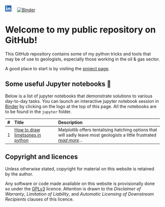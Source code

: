 [<img src="./docs/assets/logos/LI-In-Bug.png" height="20">](https://www.linkedin.com/in/domenico-lodola/) &nbsp;&nbsp; [![Binder](https://mybinder.org/badge_logo.svg)](https://mybinder.org/v2/gh/dlodola/public/HEAD)

# Welcome to my public repository on GitHub!

This GitHub repository contains some of my python tricks and tools that may be of use to geologists, especially those working in the oil & gas sector.

A good place to start is by visiting the [project page](https://dlodola.github.io/public/).

## Some useful Jupyter notebooks 📔

Below is a list of jupyter notebooks that demonstrate solutions to various day-to-day tasks. You can launch an interactive jupyter notebook session in [Binder](https://mybinder.org) by clicking on the logo at the top of this page. All the notebooks are to be found in the `jupyter` folder.

<!--
|  #  | Title | Open in | Comment |
|:---:|-------|:-------:| --------|
| 1.  | Custom lithologies<br/>in matplotlib  | [<img src="./.logos/GitHub-Mark-32px.png" height="25">](https://github.com/dlodola/public/blob/main/Untitled.ipynb) &nbsp;&nbsp; [<img src="./.logos/jupyter-logo.png" height="25">](https://nbviewer.jupyter.org/github/dlodola/public/blob/main/Untitled.ipynb) &nbsp; [<img src="./.logos/binder-favicon.png" height="25">](https://mybinder.org/v2/gh/dlodola/public/main?filepath=Untitled.ipynb) | Some description here |
-->

| # | Title | Description |
|:-:|:------|:------------|
| 1 | [How to draw limetsones in python](https://nbviewer.jupyter.org/github/dlodola/public/blob/main/jupyter/1-limestone-hatch.ipynb) | Matplotlib offers tentalising hatching options that will sadly leave most geologists a little frustrated _[read more](https://dlodola.github.io/public//blog/2021/03/17/how-to-draw-limestones-in-python.html)..._ |

## Copyright and licences

Unless otherwise stated, copyright for material on this website is retained by the author.

Any software or code made available on this website is provisionally done so under the [GPLv3](https://www.gnu.org/licenses/gpl-3.0.html) licence. Attention is drawn to the *Disclaimer of Warranty*,  *Limitation of Liability*, and *Automatic Licensing of Downstream Recipients* clauses of this licence.
